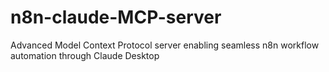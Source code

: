 # n8n-claude-MCP-server
Advanced Model Context Protocol server enabling seamless n8n workflow automation through Claude Desktop
